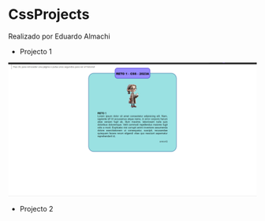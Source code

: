 # CssProjects

Realizado por Eduardo Almachi

- Projecto 1

![Alt text](src/image.png)

- Projecto 2
